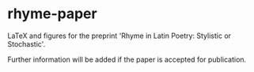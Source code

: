 # rhyme-paper

LaTeX and figures for the preprint 'Rhyme in Latin Poetry: Stylistic or Stochastic'.

Further information will be added if the paper is accepted for publication.
